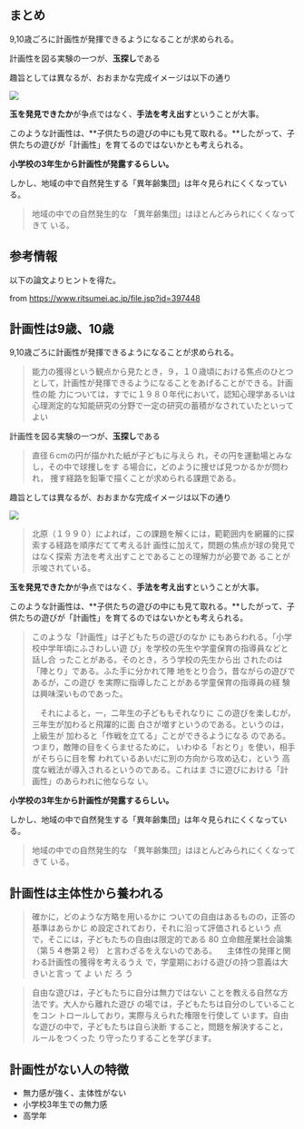 


## まとめ

9,10歳ごろに計画性が発揮できるようになることが求められる。

計画性を図る実験の一つが、**玉探し**である


趣旨としては異なるが、おおまかな完成イメージは以下の通り

<img src="https://blog.ja.playstation.com/tachyon/sites/7/2020/03/20200318-psnow-11.jpg">

**玉を発見できたか**が争点ではなく、**手法を考え出す**ということが大事。


このような計画性は、**子供たちの遊びの中にも見て取れる。**したがって、子供たちの遊びが「計画性」を育てるのではないかとも考えられる。

**小学校の3年生から計画性が発露するらしい。**

しかし、地域の中で自然発生する「異年齢集団」は年々見られにくくなっている。

> 地域の中での自然発生的な
「異年齢集団」はほとんどみられにくくなってきて
いる。






## 参考情報

以下の論文よりヒントを得た。

from https://www.ritsumei.ac.jp/file.jsp?id=397448







## 計画性は9歳、10歳

9,10歳ごろに計画性が発揮できるようになることが求められる。

> 能力の獲得という観点から見たとき，９，１０歳頃における焦点のひとつとして，計画性が発揮できるようになることをあげることができる。計画性の能
> 力については，すでに１９８０年代において，認知心理学あるいは心理測定的な知能研究の分野で一定の研究の蓄積がなされていたといってよい


計画性を図る実験の一つが、**玉探し**である


> 直径６cmの円が描かれた紙が子どもに与えら
れ，その円を運動場とみなし，その中で球捜しをす
る場合に，どのように捜せば見つかるかが問われ，
捜す経路を鉛筆で描くことが求められる課題である。

趣旨としては異なるが、おおまかな完成イメージは以下の通り

<img src="https://blog.ja.playstation.com/tachyon/sites/7/2020/03/20200318-psnow-11.jpg">


> 北原（１９９０）によれば，この課題を解くには，範範囲内を網羅的に探索する経路を順序だてて考える計
画性に加えて，問題の焦点が球の発見ではなく探索
方法を考え出すことであることの理解力が必要であ
ることが示唆されている。

**玉を発見できたか**が争点ではなく、**手法を考え出す**ということが大事。


このような計画性は、**子供たちの遊びの中にも見て取れる。**したがって、子供たちの遊びが「計画性」を育てるのではないかとも考えられる。

> このような「計画性」は子どもたちの遊びのなか
にもあらわれる。「小学校中学年頃にふさわしい遊
び」を学校の先生や学童保育の指導員などと話し合
ったことがある。そのとき，ろう学校の先生から出
されたのは「陣とり」である。ふた手に分かれて陣
地をとり合う，昔ながらの遊びであるが，この遊び
を実際に指導したことがある学童保育の指導員の経
験は興味深いものであった。
> 
> 　それによると，一，二年生の子どももそれなりに
この遊びを楽しむが，三年生が加わると飛躍的に面
白さが増すというのである。というのは，上級生が
加わると「作戦を立てる」ことができるようになる
のである。つまり，敵陣の目をくらませるために，
いわゆる「おとり」を使い，相手がそちらに目を奪
われているあいだに別の方向から攻め込む，という
高度な戦法が導入されるというのである。これはま
さに遊びにおける「計画性」のあらわれに他ならな
い。

**小学校の3年生から計画性が発露するらしい。**

しかし、地域の中で自然発生する「異年齢集団」は年々見られにくくなっている。

> 地域の中での自然発生的な
「異年齢集団」はほとんどみられにくくなってきて
いる。








## 計画性は主体性から養われる


> 確かに，どのような方略を用いるかに
ついての自由はあるものの，正答の基準はあらかじ
め設定されており，それに沿って評価されるという
点で，そこには，子どもたちの自由は限定的である
80 立命館産業社会論集（第５４巻第２号）
と言わざるをえないのである。
　主体性の発揮と関わる計画性の獲得を考えるうえ
で，学童期における遊びの持つ意義は大きいと言っ
て よ い だ ろ う



> 自由な遊びは，子どもたちに自分は無力ではない
ことを教える自然な方法です。大人から離れた遊び
の場では，子どもたちは自分のしていることをコン
トロールしており，実際与えられた権限を行使して
います。自由な遊びの中で，子どもたちは自ら決断
すること，問題を解決すること，ルールをつくった
り守ったりすることを学びます。



## 計画性がない人の特徴

- 無力感が強く、主体性がない
- 小学校3年生での無力感
- 高学年






















